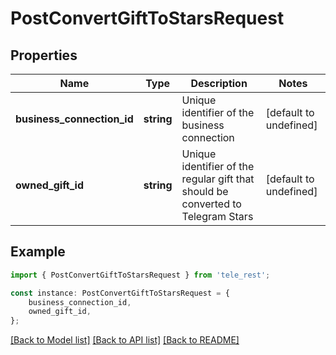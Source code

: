 # PostConvertGiftToStarsRequest


## Properties

Name | Type | Description | Notes
------------ | ------------- | ------------- | -------------
**business_connection_id** | **string** | Unique identifier of the business connection | [default to undefined]
**owned_gift_id** | **string** | Unique identifier of the regular gift that should be converted to Telegram Stars | [default to undefined]

## Example

```typescript
import { PostConvertGiftToStarsRequest } from 'tele_rest';

const instance: PostConvertGiftToStarsRequest = {
    business_connection_id,
    owned_gift_id,
};
```

[[Back to Model list]](../README.md#documentation-for-models) [[Back to API list]](../README.md#documentation-for-api-endpoints) [[Back to README]](../README.md)
